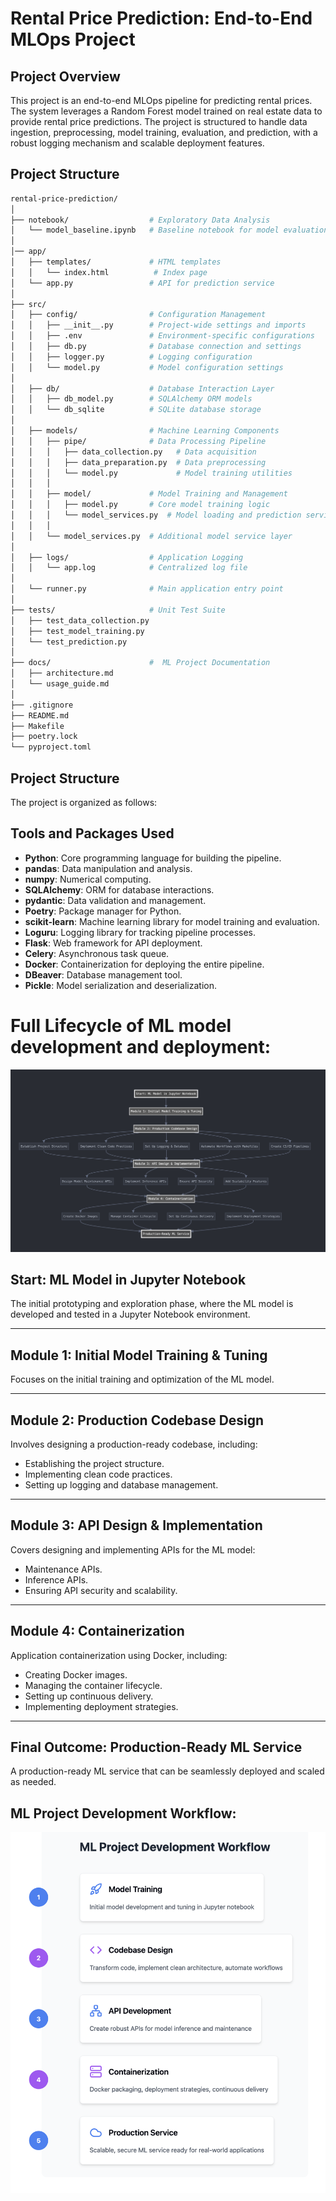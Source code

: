 # Rental Price Prediction: End-to-End MLOps Project

## Project Overview

This project is an end-to-end MLOps pipeline for predicting rental prices. The system leverages a Random Forest model trained on real estate data to provide rental price predictions. The project is structured to handle data ingestion, preprocessing, model training, evaluation, and prediction, with a robust logging mechanism and scalable deployment features.

## Project Structure

```bash
rental-price-prediction/
│
├── notebook/                  # Exploratory Data Analysis
│   └── model_baseline.ipynb   # Baseline notebook for model evaluation
│
│── app/
│   ├── templates/             # HTML templates  
│   │   └── index.html          # Index page
│   └── app.py                 # API for prediction service
│
├── src/
│   ├── config/                # Configuration Management
│   │   ├── __init__.py        # Project-wide settings and imports
│   │   ├── .env               # Environment-specific configurations
│   │   ├── db.py              # Database connection and settings
│   │   ├── logger.py          # Logging configuration
│   │   └── model.py           # Model configuration settings
│
│   ├── db/                    # Database Interaction Layer
│   │   ├── db_model.py        # SQLAlchemy ORM models
│   │   └── db_sqlite          # SQLite database storage
│
│   ├── models/                # Machine Learning Components
│   │   ├── pipe/              # Data Processing Pipeline
│   │   │   ├── data_collection.py   # Data acquisition
│   │   │   ├── data_preparation.py  # Data preprocessing
│   │   │   └── model.py             # Model training utilities
│   │   │
│   │   ├── model/             # Model Training and Management
│   │   │   ├── model.py       # Core model training logic
│   │   │   └── model_services.py  # Model loading and prediction services
│   │   │
│   │   └── model_services.py  # Additional model service layer
│
│   ├── logs/                  # Application Logging
│   │   └── app.log            # Centralized log file
│
│   └── runner.py              # Main application entry point
│
├── tests/                     # Unit Test Suite
│   ├── test_data_collection.py
│   ├── test_model_training.py
│   └── test_prediction.py
│
├── docs/                      #  ML Project Documentation
│   ├── architecture.md
│   └── usage_guide.md
│
├── .gitignore
├── README.md
├── Makefile
├── poetry.lock
└── pyproject.toml
```

## Project Structure

The project is organized as follows:
## Tools and Packages Used

- **Python**: Core programming language for building the pipeline.
- **pandas**: Data manipulation and analysis.
- **numpy**: Numerical computing.
- **SQLAlchemy**: ORM for database interactions.
- **pydantic**: Data validation and management.
- **Poetry**: Package manager for Python.
- **scikit-learn**: Machine learning library for model training and evaluation.
- **Loguru**: Logging library for tracking pipeline processes.
- **Flask**: Web framework for API deployment.
- **Celery**: Asynchronous task queue.
- **Docker**: Containerization for deploying the entire pipeline.
- **DBeaver**: Database management tool. 
- **Pickle**: Model serialization and deserialization.

# Full Lifecycle of ML model development and deployment: 
![workflow](./imgs/mlflow_diagram.png)

## Start: ML Model in Jupyter Notebook

The initial prototyping and exploration phase, where the ML model is developed and tested in a Jupyter Notebook environment.

---

## Module 1: Initial Model Training & Tuning

Focuses on the initial training and optimization of the ML model.

---

## Module 2: Production Codebase Design

Involves designing a production-ready codebase, including:
- Establishing the project structure.
- Implementing clean code practices.
- Setting up logging and database management.

---

## Module 3: API Design & Implementation

Covers designing and implementing APIs for the ML model:
- Maintenance APIs.
- Inference APIs.
- Ensuring API security and scalability.

---

## Module 4: Containerization

Application containerization using Docker, including:
- Creating Docker images.
- Managing the container lifecycle.
- Setting up continuous delivery.
- Implementing deployment strategies.

---

## Final Outcome: Production-Ready ML Service

A production-ready ML service that can be seamlessly deployed and scaled as needed.

## ML Project Development Workflow:
![workflow](./imgs/workflow.png)